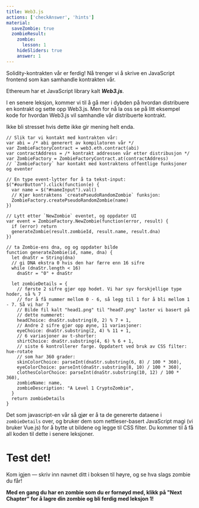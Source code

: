 ```yaml
---
title: Web3.js
actions: ['checkAnswer', 'hints']
material:
  saveZombie: true
  zombieResult:
    zombie:
      lesson: 1
    hideSliders: true
    answer: 1
---
```


Solidity-kontrakten vår er ferdig! Nå trenger vi å skrive en JavaScript frontend som kan samhandle kontrakten vår.

Ethereum har et JavaScript library kalt **_Web3.js_**.

I en senere leksjon, kommer vi til å gå mer i dybden på hvordan distribuere en kontrakt og sette opp Web3.js. Men for nå la oss se på litt eksempel kode for hvordan Web3.js vil samhandle vår distribuerte kontrakt.

Ikke bli stresset hvis dette ikke gir mening helt enda.

```
// Slik tar vi kontakt med kontrakten vår:
var abi = /* abi generert av kompilatoren vår */
var ZombieFactoryContract = web3.eth.contract(abi)
var contractAddress = /* kontrakt addressen vår etter distribusjon */
var ZombieFactory = ZombieFactoryContract.at(contractAddress)
// `ZombieFactory` har kontakt med kontraktens offentlige funksjoner og eventer

// En type event-lytter for å ta tekst-input:
$("#ourButton").click(function(e) {
  var name = $("#nameInput").val()
  // Kjør kontraktens `createPseudoRandomZombie` funksjon:
  ZombieFactory.createPseudoRandomZombie(name)
})

// Lytt etter `NewZombie` eventet, og oppdater UI
var event = ZombieFactory.NewZombie(function(error, result) {
  if (error) return
  generateZombie(result.zombieId, result.name, result.dna)
})

// ta Zombie-ens dna, og og oppdater bilde
function generateZombie(id, name, dna) {
  let dnaStr = String(dna)
  // gi DNA ekstra 0 hvis den har færre enn 16 sifre
  while (dnaStr.length < 16)
    dnaStr = "0" + dnaStr

  let zombieDetails = {
    // første 2 sifre gjør opp hodet. Vi har syv forskjellige type hoder, så % 7
    // for å få nummer mellom 0 - 6, så legg til 1 for å bli mellom 1 - 7. Så vi har 7
    // Bilde fil kalt "head1.png" til "head7.png" laster vi basert på
    // dette nummeret:
    headChoice: dnaStr.substring(0, 2) % 7 + 1,
    // Andre 2 sifre gjør opp øyne, 11 variasjoner:
    eyeChoice: dnaStr.substring(2, 4) % 11 + 1,
    // 6 variasjoner av t-shorter:
    shirtChoice: dnaStr.substring(4, 6) % 6 + 1,
    // siste 6 kontrollerer farge. Oppdatert ved bruk av CSS filter: hue-rotate
    // som har 360 grader:
    skinColorChoice: parseInt(dnaStr.substring(6, 8) / 100 * 360),
    eyeColorChoice: parseInt(dnaStr.substring(8, 10) / 100 * 360),
    clothesColorChoice: parseInt(dnaStr.substring(10, 12) / 100 * 360),
    zombieName: name,
    zombieDescription: "A Level 1 CryptoZombie",
  }
  return zombieDetails
}
```

Det som javascript-en vår så gjør er å ta de genererte dataene i `zombieDetails` over, og bruker dem som nettleser-basert JavaScript magi (vi bruker Vue.js) for å bytte ut bildene og legge til CSS filter. Du kommer til å få all koden til dette i senere leksjoner.

# Test det!

Kom igjen — skriv inn navnet ditt i boksen til høyre, og se hva slags zombie du får!

**Med en gang du har en zombie som du er fornøyd med, klikk på "Next Chapter" for å lagre din zombie og bli ferdig med leksjon 1!**
